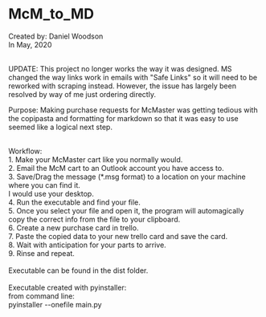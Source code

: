 # McM_to_MD

Created by: Daniel Woodson<br />
In May, 2020<br /><br />

UPDATE: This project no longer works the way it was designed. MS changed the way links work in emails with "Safe Links" so it will need to be reworked with scraping instead. However, the issue has largely been resolved by way of me just ordering directly.

Purpose: Making purchase requests for McMaster was getting tedious with the copipasta and formatting for markdown
    so that it was easy to use seemed like a logical next step.<br /><br />

Workflow:<br />
    1. Make your McMaster cart like you normally would.<br />
    2. Email the McM cart to an Outlook account you have access to.<br />
    3. Save/Drag the message (*.msg format) to a location on your machine where you can find it.<br />
        I would use your desktop.<br />
    4. Run the executable and find your file.<br />
    5. Once you select your file and open it, the program will automagically copy the correct info from the
        file to your clipboard.<br />
    6. Create a new purchase card in trello.<br />
    7. Paste the copied data to your new trello card and save the card.<br />
    8. Wait with anticipation for your parts to arrive.<br />
    9. Rinse and repeat.<br /><br />
Executable can be found in the dist folder.<br /><br />
Executable created with pyinstaller:<br />
    from command line:<br />
    pyinstaller --onefile main.py<br />

